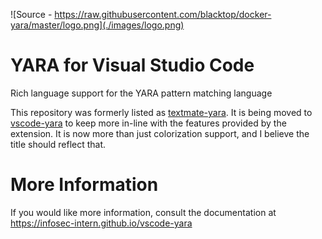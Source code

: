 ![Source - https://raw.githubusercontent.com/blacktop/docker-yara/master/logo.png](./images/logo.png)

# YARA for Visual Studio Code
Rich language support for the YARA pattern matching language

This repository was formerly listed as [textmate-yara](https://github.com/infosec-intern/textmate-yara). It is being moved to [vscode-yara](https://github.com/infosec-intern/vscode-yara) to keep more in-line with the features provided by the extension. It is now more than just colorization support, and I believe the title should reflect that.

# More Information
If you would like more information, consult the documentation at https://infosec-intern.github.io/vscode-yara
